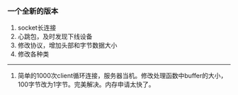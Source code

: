 ### 一个全新的版本
1. socket长连接
2. 心跳包，及时发现下线设备
3. 修改协议，增加头部和字节数据大小
4. 修改各种类

---
1. 简单的1000次client循环连接，服务器当机。修改处理函数中buffer的大小，100字节改为1字节。完美解决。内存申请太快了。
